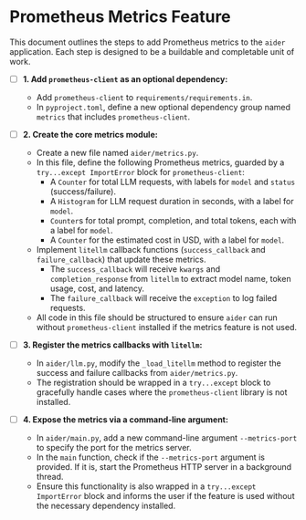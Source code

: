 # Prometheus Metrics Feature

This document outlines the steps to add Prometheus metrics to the `aider` application. Each step is designed to be a buildable and completable unit of work.

- [ ] **1. Add `prometheus-client` as an optional dependency:**
    - Add `prometheus-client` to `requirements/requirements.in`.
    - In `pyproject.toml`, define a new optional dependency group named `metrics` that includes `prometheus-client`.

- [ ] **2. Create the core metrics module:**
    - Create a new file named `aider/metrics.py`.
    - In this file, define the following Prometheus metrics, guarded by a `try...except ImportError` block for `prometheus-client`:
        - A `Counter` for total LLM requests, with labels for `model` and `status` (success/failure).
        - A `Histogram` for LLM request duration in seconds, with a label for `model`.
        - `Counter`s for total prompt, completion, and total tokens, each with a label for `model`.
        - A `Counter` for the estimated cost in USD, with a label for `model`.
    - Implement `litellm` callback functions (`success_callback` and `failure_callback`) that update these metrics.
        - The `success_callback` will receive `kwargs` and `completion_response` from `litellm` to extract model name, token usage, cost, and latency.
        - The `failure_callback` will receive the `exception` to log failed requests.
    - All code in this file should be structured to ensure `aider` can run without `prometheus-client` installed if the metrics feature is not used.

- [ ] **3. Register the metrics callbacks with `litellm`:**
    - In `aider/llm.py`, modify the `_load_litellm` method to register the success and failure callbacks from `aider/metrics.py`.
    - The registration should be wrapped in a `try...except` block to gracefully handle cases where the `prometheus-client` library is not installed.

- [ ] **4. Expose the metrics via a command-line argument:**
    - In `aider/main.py`, add a new command-line argument `--metrics-port` to specify the port for the metrics server.
    - In the `main` function, check if the `--metrics-port` argument is provided. If it is, start the Prometheus HTTP server in a background thread.
    - Ensure this functionality is also wrapped in a `try...except ImportError` block and informs the user if the feature is used without the necessary dependency installed.
